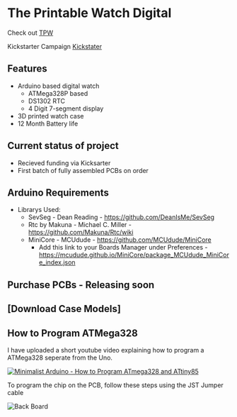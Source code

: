# The Printable Watch Digital 
Check out [TPW](https://theprintablewatch.com)

Kickstarter Campaign [Kickstater](https://www.kickstarter.com/projects/theprintablewatch/digiduino-arduino-based-diy-digital-watch-development-kit)

## Features
  * Arduino based digital watch
    * ATMega328P based
    * DS1302 RTC
    * 4 Digit 7-segment display
  * 3D printed watch case
  * 12 Month Battery life

## Current status of project
  * Recieved funding via Kicksarter
  * First batch of fully assembled PCBs on order

## Arduino Requirements
 * Librarys Used:
   * SevSeg - Dean Reading - https://github.com/DeanIsMe/SevSeg
   * Rtc by Makuna - Michael C. Miller - https://github.com/Makuna/Rtc/wiki
   * MiniCore - MCUdude - https://github.com/MCUdude/MiniCore
      * Add this link to your Boards Manager under Preferences - https://mcudude.github.io/MiniCore/package_MCUdude_MiniCore_index.json

## Purchase PCBs - Releasing soon

## [Download Case Models]

## How to Program ATMega328

I have uploaded a short youtube video explaining how to program a ATMega328 seperate from the Uno.

[![Minimalist Arduino - How to Program ATmega328 and ATtiny85](https://img.youtube.com/vi/qGbuzuVSzVs/0.jpg)]((https://youtu.be/qGbuzuVSzVs))

To program the chip on the PCB, follow these steps using the JST Jumper cable

![Back Board](https://github.com/theprintablewatch/TPWDigital/blob/main/Layouts/3.png?raw=true)


